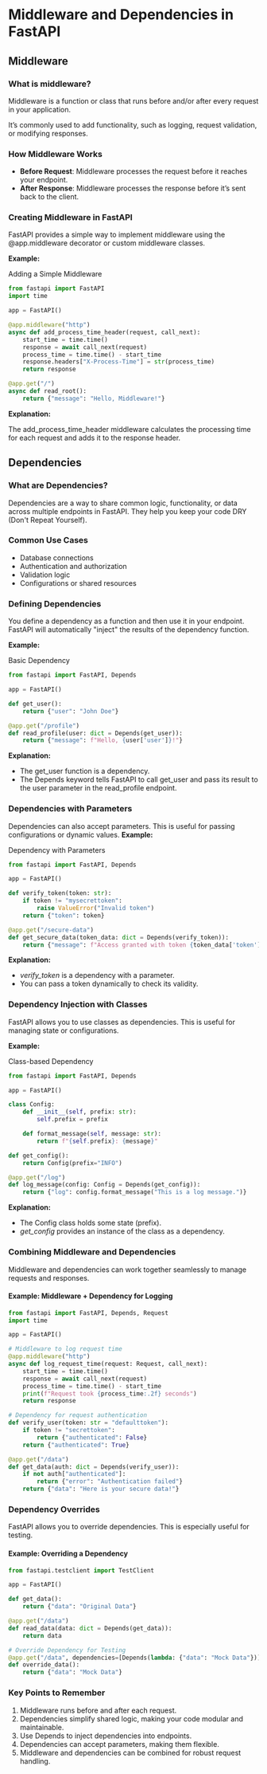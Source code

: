 # Middleware and Dependencies in FastAPI
## Middleware
### What is middleware?
Middleware is a function or class that runs before and/or after every request in your application.

It’s commonly used to add functionality, such as logging, request validation, or modifying responses.

### How Middleware Works
- __Before Request__: Middleware processes the request before it reaches your endpoint.
- __After Response__: Middleware processes the response before it’s sent back to the client.

### Creating Middleware in FastAPI
FastAPI provides a simple way to implement middleware using the @app.middleware decorator or custom middleware classes.

__Example:__

Adding a Simple Middleware
```python
from fastapi import FastAPI
import time

app = FastAPI()

@app.middleware("http")
async def add_process_time_header(request, call_next):
    start_time = time.time()
    response = await call_next(request)
    process_time = time.time() - start_time
    response.headers["X-Process-Time"] = str(process_time)
    return response

@app.get("/")
async def read_root():
    return {"message": "Hello, Middleware!"}
```

__Explanation:__

The add_process_time_header middleware calculates the processing time for each request and adds it to the response header.

## Dependencies
### What are Dependencies?
Dependencies are a way to share common logic, functionality, or data across multiple endpoints in FastAPI. They help you keep your code DRY (Don't Repeat Yourself).

### Common Use Cases
- Database connections
- Authentication and authorization
- Validation logic
- Configurations or shared resources

### Defining Dependencies
You define a dependency as a function and then use it in your endpoint. FastAPI will automatically "inject" the results of the dependency function.

__Example:__

Basic Dependency
```python
from fastapi import FastAPI, Depends

app = FastAPI()

def get_user():
    return {"user": "John Doe"}

@app.get("/profile")
def read_profile(user: dict = Depends(get_user)):
    return {"message": f"Hello, {user['user']}!"}
```

__Explanation:__

- The get_user function is a dependency.
- The Depends keyword tells FastAPI to call get_user and pass its result to the user parameter in the read_profile endpoint.

### Dependencies with Parameters
Dependencies can also accept parameters. This is useful for passing configurations or dynamic values.
__Example:__

Dependency with Parameters
```python
from fastapi import FastAPI, Depends

app = FastAPI()

def verify_token(token: str):
    if token != "mysecrettoken":
        raise ValueError("Invalid token")
    return {"token": token}

@app.get("/secure-data")
def get_secure_data(token_data: dict = Depends(verify_token)):
    return {"message": f"Access granted with token {token_data['token']}"}
```

__Explanation:__

- *verify_token* is a dependency with a parameter.
- You can pass a token dynamically to check its validity.

### Dependency Injection with Classes
FastAPI allows you to use classes as dependencies. This is useful for managing state or configurations.

__Example:__

Class-based Dependency
```python
from fastapi import FastAPI, Depends

app = FastAPI()

class Config:
    def __init__(self, prefix: str):
        self.prefix = prefix

    def format_message(self, message: str):
        return f"{self.prefix}: {message}"

def get_config():
    return Config(prefix="INFO")

@app.get("/log")
def log_message(config: Config = Depends(get_config)):
    return {"log": config.format_message("This is a log message.")}
```
__Explanation:__

- The Config class holds some state (prefix).
- *get_config* provides an instance of the class as a dependency.

### Combining Middleware and Dependencies
Middleware and dependencies can work together seamlessly to manage requests and responses.
#### Example: Middleware + Dependency for Logging
```python
from fastapi import FastAPI, Depends, Request
import time

app = FastAPI()

# Middleware to log request time
@app.middleware("http")
async def log_request_time(request: Request, call_next):
    start_time = time.time()
    response = await call_next(request)
    process_time = time.time() - start_time
    print(f"Request took {process_time:.2f} seconds")
    return response

# Dependency for request authentication
def verify_user(token: str = "defaulttoken"):
    if token != "secrettoken":
        return {"authenticated": False}
    return {"authenticated": True}

@app.get("/data")
def get_data(auth: dict = Depends(verify_user)):
    if not auth["authenticated"]:
        return {"error": "Authentication failed"}
    return {"data": "Here is your secure data!"}
```

### Dependency Overrides
FastAPI allows you to override dependencies. This is especially useful for testing.
#### Example: Overriding a Dependency
```python
from fastapi.testclient import TestClient

app = FastAPI()

def get_data():
    return {"data": "Original Data"}

@app.get("/data")
def read_data(data: dict = Depends(get_data)):
    return data

# Override Dependency for Testing
@app.get("/data", dependencies=[Depends(lambda: {"data": "Mock Data"})])
def override_data():
    return {"data": "Mock Data"}
```

### Key Points to Remember
1.  Middleware runs before and after each request.
2.  Dependencies simplify shared logic, making your code modular and maintainable.
3.  Use Depends to inject dependencies into endpoints.
4.  Dependencies can accept parameters, making them flexible.
5.  Middleware and dependencies can be combined for robust request handling.
